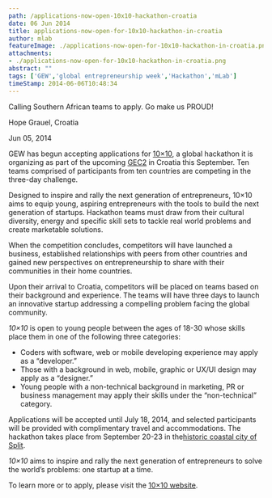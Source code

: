 ```yaml
---
path: /applications-now-open-10x10-hackathon-croatia
date: 06 Jun 2014
title: applications-now-open-for-10x10-hackathon-in-croatia
author: mlab
featureImage: ./applications-now-open-for-10x10-hackathon-in-croatia.png
attachments: 
- ./applications-now-open-for-10x10-hackathon-in-croatia.png
abstract: ""
tags: ['GEW','global entrepreneurship week','Hackathon','mLab']
timeStamp: 2014-06-06T10:48:34
---
```


Calling Southern African teams to apply. Go make us PROUD!

Hope Grauel, Croatia

Jun 05, 2014

GEW has begun accepting applications for [10×10](http:&#x2F;&#x2F;10xglobal.co&#x2F;), a global hackathon it is organizing as part of the upcoming [GEC2](http:&#x2F;&#x2F;www.gew.co&#x2F;Library&#x2F;Caches&#x2F;TemporaryItems&#x2F;Outlook%20Temp&#x2F;gec2.co) in Croatia this September. Ten teams comprised of participants from ten countries are competing in the three-day challenge.

Designed to inspire and rally the next generation of entrepreneurs, 10×10 aims to equip young, aspiring entrepreneurs with the tools to build the next generation of startups. Hackathon teams must draw from their cultural diversity, energy and specific skill sets to tackle real world problems and create marketable solutions.

When the competition concludes, competitors will have launched a business, established relationships with peers from other countries and gained new perspectives on entrepreneurship to share with their communities in their home countries.

Upon their arrival to Croatia, competitors will be placed on teams based on their background and experience. The teams will have three days to launch an innovative startup addressing a compelling problem facing the global community.

_10×10_ is open to young people between the ages of 18-30 whose skills place them in one of the following three categories:

*   Coders with software, web or mobile developing experience may apply as a “developer.”
*   Those with a background in web, mobile, graphic or UX&#x2F;UI design may apply as a “designer.”
*   Young people with a non-technical background in marketing, PR or business management may apply their skills under the “non-technical” category.

Applications will be accepted until July 18, 2014, and selected participants will be provided with complimentary travel and accommodations. The hackathon takes place from September 20-23 in the[historic coastal city of Split](http:&#x2F;&#x2F;www.lonelyplanet.com&#x2F;croatia&#x2F;dalmatia&#x2F;split).

_10×10_ aims to inspire and rally the next generation of entrepreneurs to solve the world’s problems: one startup at a time.

To learn more or to apply, please visit the [10×10 website](http:&#x2F;&#x2F;10xglobal.co&#x2F;).


